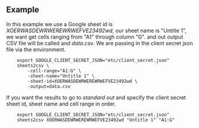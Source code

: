 
## Example

In this example we use a Google sheet id is _XOERWASDEWRWEREWRWEFVE23492wd_,
our sheet name is "Untitle 1", we want get cells ranging from "A1" through 
column "G". and out output CSV file will be called
and *data.csv*. We are passing in the client secret json file via the 
environment.

```shell
    export GOOGLE_CLIENT_SECRET_JSON="etc/client_secret.json"
    sheets2csv \
        -cell-range="A1:G" \
        -sheet-name="Untitle 1" \
        -sheet-id=XOERWASDEWRWEREWRWEFVE23492wd \
        -output=data.csv
```

If you want the results to go to *standard out* and specify the 
client secret sheet id, sheet name and cell range in order.

```shell
    export GOOGLE_CLIENT_SECRET_JSON="etc/client_secret.json"
    sheets2csv XOERWASDEWRWEREWRWEFVE23492wd "Untitle 1" "A1:G"
```

